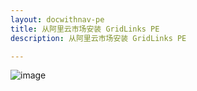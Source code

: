 ```yaml
---
layout: docwithnav-pe
title: 从阿里云市场安装 GridLinks PE
description: 从阿里云市场安装 GridLinks PE

---
```


![image](/images/coming-soon.jpg)